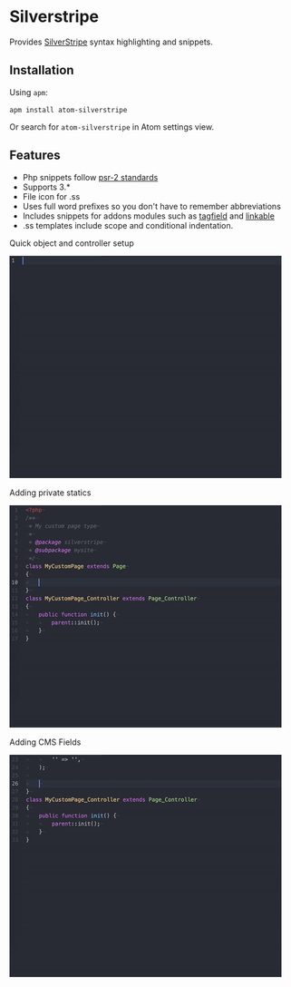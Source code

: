 # Silverstripe

Provides [SilverStripe](http://www.silverstripe.org/) syntax highlighting and snippets.

## Installation

Using `apm`:

```
apm install atom-silverstripe
```

Or search for `atom-silverstripe` in Atom settings view.

## Features

- Php snippets follow [psr-2 standards](http://www.php-fig.org/psr/psr-2/)
- Supports 3.*
- File icon for .ss
- Uses full word prefixes so you don't have to remember abbreviations
- Includes snippets for addons modules such as [tagfield](https://github.com/silverstripe-labs/silverstripe-tagfield) and [linkable](https://github.com/sheadawson/silverstripe-linkable)
- .ss templates include scope and conditional indentation.

Quick object and controller setup

![Quick object and controller setup](https://raw.githubusercontent.com/gorriecoe/atom-silverstripe/master/README/objectandcontroller.gif)

Adding private statics

![Adding private statics](https://raw.githubusercontent.com/gorriecoe/atom-silverstripe/master/README/privatestatics.gif)

Adding CMS Fields

![Adding CMS Fields](https://raw.githubusercontent.com/gorriecoe/atom-silverstripe/master/README/addfields.gif)
